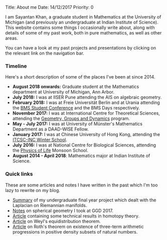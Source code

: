 Title: About me
Date: 14/12/2017
Priority: 0

<!--![Image](/images/photo.jpg)-->

 I am Sayantan Khan, a graduate student in Mathematics at the University of Michigan
 (and previously an undergraduate at Indian Institute of Science).
 This website contains some things I occasionally
 write about, along with details of some of my
 past work, both in pure mathematics, as well as other areas.

You can have a look at my past projects and presentations by clicking on the
 relevant link on the navigation bar.

### Timeline
Here's a short description of some of the places I've been at since 2014.

- **August 2018 onwards:** Graduate student at the Mathematics department at University
of Michigan, Ann Arbor.
- **July 2018:** I was at IISER Pune attending the AIS on algebraic geometry.
- **February 2018:** I was at Freie Universität Berlin and at Urania attending
the [BMS Student Conference](https://bmsstudconf.github.io/2018/index.html) and the
BMS Days respectively.
- **November 2017:** I was at International Centre for Theoretical Sciences,
attending the [Geometry, Groups and
Dynamics](https://www.icts.res.in/program/ggd2017) program.
- **May - July 2017:** I was at University of Münster's Mathematics Department
as a DAAD-WISE Fellow.
- **January 2017:** I was at Chinese University of Hong Kong, attending the
[ITCSC-INC Winter School](http://www.itcsc.cuhk.edu.hk/Winter_School/Winter_School_2017/index.html).
- **July 2016:** I was at National Centre for Biological Sciences, attending
the [Physics of Life](https://theory.ncbs.res.in/physlife2016) Monsoon School.
- **August 2014 - April 2018**: Mathematics major at Indian Institute of Science.

### Quick links

These are some articles and notes I have written in the past which I'm too lazy to
rewrite on my blog.

- [Summary](pdfs/thesis_summary/thesis-summary.pdf) of my undergraduate final year project
which dealt with the Laplacian on Riemannian manifolds.
- [Notes](pdfs/ggd_notes/spherical_geometry.pdf) on spherical geometry I took
at GGD 2017.
- [Article](pdfs/articles/technical_results.pdf) containing some 
  technical results in homotopy theory.
- [Article](pdfs/articles/weyls.pdf) on Weyl's equidistribution theorem.
- [Article](pdfs/articles/roths.pdf) on Roth's theorem on existence of
  three-term arithmetic progressions in positive density subsets of natural
  numbers.
